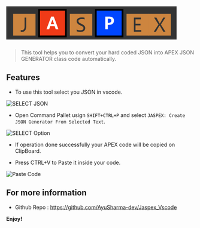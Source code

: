# ![Jaspex](Images/logoNav.PNG?raw=true "Title")

> This tool helps you to convert your hard coded JSON into APEX JSON GENERATOR class code automatically. 


## Features

- To use this tool select you JSON in vscode. 


![SELECT JSON](http://g.recordit.co/A13wW0nAkn.gif) 


- Open Command Pallet usign `SHIFT+CTRL+P` and select `JASPEX: Create JSON Generator From Selected Text`. 


![SELECT Option](http://g.recordit.co/KVeUF0Gi2f.gif) 


- If operation done successfully your APEX code will be copied on ClipBoard.


- Press CTRL+V to Paste it inside your code.


![Paste Code](http://g.recordit.co/XsNKjJTY1R.gif)

  
  
## For more information


- Github Repo : https://github.com/AyuSharma-dev/Jaspex_Vscode



**Enjoy!**
